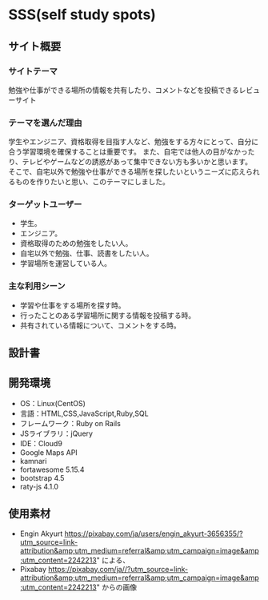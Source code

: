 # SSS(self study spots)

## サイト概要

### サイトテーマ
勉強や仕事ができる場所の情報を共有したり、コメントなどを投稿できるレビューサイト
### テーマを選んだ理由
学生やエンジニア、資格取得を目指す人など、勉強をする方々にとって、自分に合う学習環境を確保することは重要です。
また、自宅では他人の目がなかったり、テレビやゲームなどの誘惑があって集中できない方も多いかと思います。
そこで、自宅以外で勉強や仕事ができる場所を探したいというニーズに応えられるものを作りたいと思い、このテーマにしました。
### ターゲットユーザー
- 学生。
- エンジニア。
- 資格取得のための勉強をしたい人。
- 自宅以外で勉強、仕事、読書をしたい人。
- 学習場所を運営している人。

### 主な利用シーン
- 学習や仕事をする場所を探す時。
- 行ったことのある学習場所に関する情報を投稿する時。
- 共有されている情報について、コメントをする時。

## 設計書


## 開発環境
- OS：Linux(CentOS)
- 言語：HTML,CSS,JavaScript,Ruby,SQL
- フレームワーク：Ruby on Rails
- JSライブラリ：jQuery
- IDE：Cloud9
- Google Maps API
- kamnari
- fortawesome 5.15.4
- bootstrap 4.5
- raty-js 4.1.0
   

## 使用素材
- Engin Akyurt
https://pixabay.com/ja/users/engin_akyurt-3656355/?utm_source=link-attribution&amp;utm_medium=referral&amp;utm_campaign=image&amp;utm_content=2242213"
による、
- Pixabay
https://pixabay.com/ja//?utm_source=link-attribution&amp;utm_medium=referral&amp;utm_campaign=image&amp;utm_content=2242213"
からの画像

